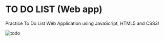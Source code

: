 # TO DO LIST (Web app)
Practice To Do List Web Application using JavaScript, HTML5 and CSS3!

![todo](https://user-images.githubusercontent.com/84500378/161328413-76cb5860-3577-4177-ac3a-75276f60c618.PNG)
